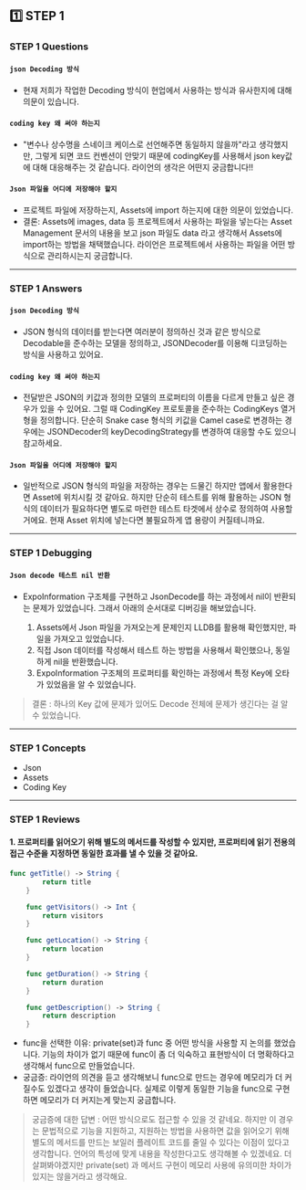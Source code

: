 ## 1️⃣ STEP 1
### STEP 1 Questions
#### `json Decoding 방식`
- 현재 저희가 작업한 Decoding 방식이 현업에서 사용하는 방식과 유사한지에 대해 의문이 있습니다.
#### `coding key 왜 써야 하는지`
- "변수나 상수명을 스네이크 케이스로 선언해주면 동일하지 않을까"라고 생각했지만, 그렇게 되면 코드 컨벤션이 안맞기 때문에 codingKey를 사용해서 json key값에 대해 대응해주는 것 같습니다. 라이언의 생각은 어떤지 궁금합니다!!
#### `Json 파일을 어디에 저장해야 할지`
- 프로젝트 파일에 저장하는지, Assets에 import 하는지에 대한 의문이 있었습니다.
- 결론: Assets에 images, data 등 프로젝트에서 사용하는 파일을 넣는다는 Asset Management 문서의 내용을 보고 json 파일도 data 라고 생각해서 Assets에 import하는 방법을 채택했습니다. 라이언은 프로젝트에서 사용하는 파일을 어떤 방식으로 관리하시는지 궁금합니다. 
---
### STEP 1 Answers
#### `json Decoding 방식`
- JSON 형식의 데이터를 받는다면 여러분이 정의하신 것과 같은 방식으로 Decodable을 준수하는 모델을 정의하고, JSONDecoder를 이용해 디코딩하는 방식을 사용하고 있어요.
#### `coding key 왜 써야 하는지`
- 전달받은 JSON의 키값과 정의한 모델의 프로퍼티의 이름을 다르게 만들고 싶은 경우가 있을 수 있어요. 그럴 때 CodingKey 프로토콜을 준수하는 CodingKeys 열거형을 정의합니다. 단순히 Snake case 형식의 키값을 Camel case로 변경하는 경우에는 JSONDecoder의 keyDecodingStrategy를 변경하여 대응할 수도 있으니 참고하세요.
#### `Json 파일을 어디에 저장해야 할지`
- 일반적으로 JSON 형식의 파일을 저장하는 경우는 드물긴 하지만 앱에서 활용한다면 Asset에 위치시킬 것 같아요. 하지만 단순히 테스트를 위해 활용하는 JSON 형식의 데이터가 필요하다면 별도로 마련한 테스트 타겟에서 상수로 정의하여 사용할거에요. 현재 Asset 위치에 넣는다면 불필요하게 앱 용량이 커질테니까요.
---
### STEP 1 Debugging
#### `Json decode 테스트 nil 반환`
- ExpoInformation 구조체를 구현하고 JsonDecode를 하는 과정에서 nil이 반환되는 문제가 있었습니다. 그래서 아래의 순서대로 디버깅을 해보았습니다.

    1. Assets에서 Json 파일을 가져오는게 문제인지 LLDB를 활용해 확인했지만, 파일을 가져오고 있었습니다.
    2. 직접 Json 데이터를 작성해서 테스트 하는 방법을 사용해서 확인했으나, 동일하게 nil을 반환했습니다.
    3. ExpoInformation 구조체의 프로퍼티를 확인하는 과정에서 특정 Key에 오타가 있었음을 알 수 있었습니다.
>결론 : 하나의 Key 값에 문제가 있어도 Decode 전체에 문제가 생긴다는 걸 알 수 있었습니다.
---
### STEP 1 Concepts
- Json
- Assets
- Coding Key
---
### STEP 1 Reviews
#### 1. 프로퍼티를 읽어오기 위해 별도의 메서드를 작성할 수 있지만, 프로퍼티에 읽기 전용의 접근 수준을 지정하면 동일한 효과를 낼 수 있을 것 같아요. 
```swift
func getTitle() -> String {
        return title
    }

    func getVisitors() -> Int {
        return visitors
    }

    func getLocation() -> String {
        return location
    }

    func getDuration() -> String {
        return duration
    }

    func getDescription() -> String {
        return description
    }
```
- func을 선택한 이유: private(set)과 func 중 어떤 방식을 사용할 지 논의를 했었습니다. 기능의 차이가 없기 때문에 func이 좀 더 익숙하고 표현방식이 더 명확하다고 생각해서 func으로 만들었습니다.
- 궁금증: 라이언의 의견을 듣고 생각해보니 func으로 만드는 경우에 메모리가 더 커질수도 있겠다고 생각이 들었습니다. 실제로 이렇게 동일한 기능을 func으로 구현하면 메모리가 더 커지는게 맞는지 궁금합니다.
>궁금증에 대한 답변 : 어떤 방식으로도 접근할 수 있을 것 같네요. 하지만 이 경우는 문법적으로 기능을 지원하고, 지원하는 방법을 사용하면 값을 읽어오기 위해 별도의 메서드를 만드는 보일러 플레이트 코드를 줄일 수 있다는 이점이 있다고 생각합니다. 언어의 특성에 맞게 내용을 작성한다고도 생각해볼 수 있겠네요. 더 살펴봐야겠지만 private(set) 과 메서드 구현이 메모리 사용에 유의미한 차이가 있지는 않을거라고 생각해요.

